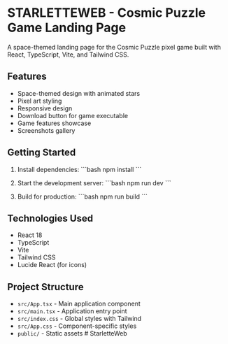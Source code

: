 # STARLETTEWEB - Cosmic Puzzle Game Landing Page

A space-themed landing page for the Cosmic Puzzle pixel game built with React, TypeScript, Vite, and Tailwind CSS.

## Features

- Space-themed design with animated stars
- Pixel art styling
- Responsive design
- Download button for game executable
- Game features showcase
- Screenshots gallery

## Getting Started

1. Install dependencies:
\`\`\`bash
npm install
\`\`\`

2. Start the development server:
\`\`\`bash
npm run dev
\`\`\`

3. Build for production:
\`\`\`bash
npm run build
\`\`\`

## Technologies Used

- React 18
- TypeScript
- Vite
- Tailwind CSS
- Lucide React (for icons)

## Project Structure

- `src/App.tsx` - Main application component
- `src/main.tsx` - Application entry point
- `src/index.css` - Global styles with Tailwind
- `src/App.css` - Component-specific styles
- `public/` - Static assets
#   S t a r l e t t e W e b  
 